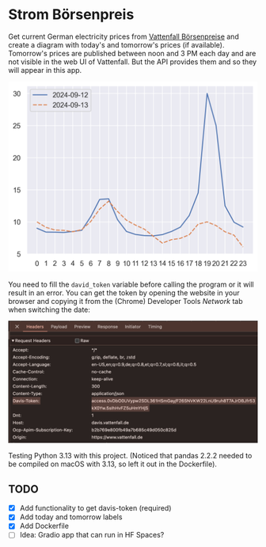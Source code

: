 # Strom Börsenpreis

Get current German electricity prices from [Vattenfall Börsenpreise](https://www.vattenfall.de/strom/tarife/oekostrom-dynamik-boersenpreise) and create a diagram with today's and 
tomorrow's prices (if available). Tomorrow's prices are published between noon and 3 PM each day and are not visible in
the web UI of Vattenfall. But the API provides them and so they will appear in this app.

![Sample diagram](static/dual_timeline_plot.png)

You need to fill the `david_token` variable before calling the program or it will result in an error. You can get the
token by opening the website in your browser and copying it from the (Chrome) Developer Tools *Network* tab when
switching the date:

![Davis Token](static/davis-token.png)

Testing Python 3.13 with this project. (Noticed that pandas 2.2.2 needed to be compiled on macOS with 3.13, so left it
out in the Dockerfile).

## TODO

* [x] Add functionality to get davis-token (required)
* [x] Add today and tomorrow labels
* [x] Add Dockerfile
* [ ] Idea: Gradio app that can run in HF Spaces?